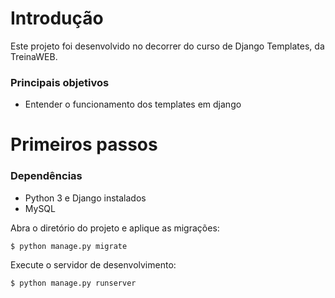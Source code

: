 # Introdução

Este projeto foi desenvolvido no decorrer do curso de Django Templates, da TreinaWEB.

### Principais objetivos

* Entender o funcionamento dos templates em django

# Primeiros passos

### Dependências

* Python 3 e Django instalados
* MySQL

Abra o diretório do projeto e aplique as migrações:

    $ python manage.py migrate
    
Execute o servidor de desenvolvimento:

    $ python manage.py runserver
